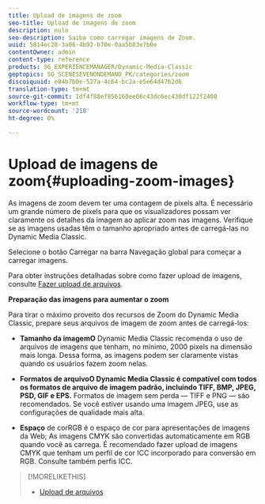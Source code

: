 ```yaml
---
title: Upload de imagens de zoom
seo-title: Upload de imagens de zoom
description: nulo
seo-description: Saiba como carregar imagens de Zoom.
uuid: 5814ec28-3a06-4b92-b70e-0aa5b83e7b0e
contentOwner: admin
content-type: reference
products: SG_EXPERIENCEMANAGER/Dynamic-Media-Classic
geptopics: SG_SCENESEVENONDEMAND_PK/categories/zoom
discoiquuid: e84b7b0e-527a-4c64-bc2a-e5e64d47b2d6
translation-type: tm+mt
source-git-commit: 1df4f88ef856160ee06c43dc6ec430df122f2408
workflow-type: tm+mt
source-wordcount: '218'
ht-degree: 0%

---
```



# Upload de imagens de zoom{#uploading-zoom-images}

As imagens de zoom devem ter uma contagem de pixels alta. É necessário um grande número de pixels para que os visualizadores possam ver claramente os detalhes da imagem ao aplicar zoom nas imagens. Verifique se as imagens usadas têm o tamanho apropriado antes de carregá-las no Dynamic Media Classic.

Selecione o botão Carregar na barra Navegação global para começar a carregar imagens.

Para obter instruções detalhadas sobre como fazer upload de imagens, consulte [Fazer upload de arquivos](uploading-files.md#uploading_files).

**Preparação das imagens para aumentar o zoom**

Para tirar o máximo proveito dos recursos de Zoom do Dynamic Media Classic, prepare seus arquivos de imagem de zoom antes de carregá-los:

* **Tamanho da imagemO**
Dynamic Media Classic recomenda o uso de arquivos de imagens que tenham, no mínimo, 2000 pixels na dimensão mais longa. Dessa forma, as imagens podem ser claramente vistas quando os usuários fazem zoom nelas.

* **Formatos de arquivoO Dynamic Media Classic é compatível com todos os formatos de arquivo de imagem padrão, incluindo TIFF, BMP, JPEG, PSD, GIF e EPS.**
Formatos de imagem sem perda — TIFF e PNG — são recomendados. Se você estiver usando uma imagem JPEG, use as configurações de qualidade mais alta.

* **Espaço**
de corRGB é o espaço de cor para apresentações de imagens da Web; As imagens CMYK são convertidas automaticamente em RGB quando você as carrega. É recomendado fazer upload de imagens CMYK que tenham um perfil de cor ICC incorporado para conversão em RGB. Consulte também perfis ICC.

>[!MORELIKETHIS]
>
>* [Upload de arquivos](uploading-files.md#uploading_files)

